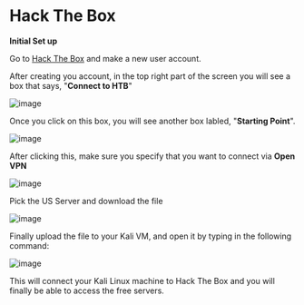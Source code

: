 # Hack The Box

**Initial Set up** 

Go to [Hack The Box](https://app.hackthebox.eu) and make a new user account.

After creating you account, in the top right part of the screen you will see a box that says, "**Connect to HTB**"

![image](https://user-images.githubusercontent.com/83109592/130575847-00636e63-bb0e-496c-aeff-edbe101f5620.png)

Once you click on this box, you will see another box labled, "**Starting Point**". 

![image](https://user-images.githubusercontent.com/83109592/130576015-d76fc383-e402-4a06-9811-918906043f5f.png)

After clicking this, make sure you specify that you want to connect via **Open VPN**

![image](https://user-images.githubusercontent.com/83109592/130576216-81d05d46-1f7b-46d6-bb44-f48edcd87f41.png)

Pick the US Server and download the file

![image](https://user-images.githubusercontent.com/83109592/130586093-b7090eda-f051-475a-9d35-219e360d9766.png)

Finally upload the file to your Kali VM, and open it by typing in the following command: 

![image](https://user-images.githubusercontent.com/83109592/130585361-7ee7218d-a37d-48f8-9004-2f4b61d0b2a5.png)

This will connect your Kali Linux machine to Hack The Box and you will finally be able to access the free servers. 



